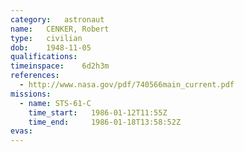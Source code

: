 ```yaml
---
category:	astronaut
name:	CENKER, Robert
type:	civilian
dob:	1948-11-05
qualifications:
timeinspace:	6d2h3m
references:
  - http://www.nasa.gov/pdf/740566main_current.pdf
missions:
  - name: STS-61-C
    time_start:   1986-01-12T11:55Z
    time_end:     1986-01-18T13:58:52Z
evas:
---
```

